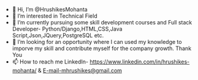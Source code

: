 - 👋 Hi, I’m @HrushikesMohanta
- 👀 I’m interested in Technical Field
- 🌱 I’m currently pursuing some skill development courses and Full stack Developer- Python/Django,HTML,CSS,Java Script,Json,JQuery,PostgreSQL etc.
- 💞️ I’m looking for an opportunity where I can used my knowledge to imporve my skill and contribute myself for the company growth. Thank You
- 📫 How to reach me  LinkedIn- https://www.linkedin.com/in/hrushikes-mohanta/  & E-mail-mhrushikes@gmail.com

<!---
HrushikesMohanta/HrushikesMohanta is a ✨ special ✨ repository because its `README.md` (this file) appears on your GitHub profile.
You can click the Preview link to take a look at your changes.
--->
